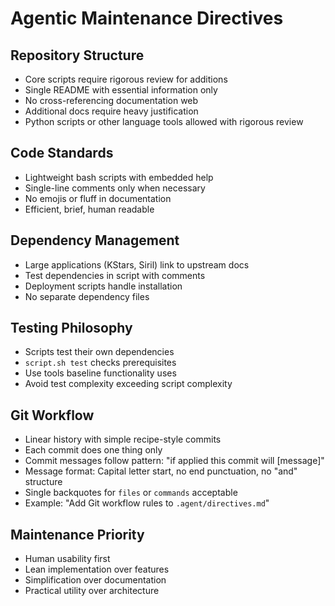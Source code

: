 # Agentic Maintenance Directives

## Repository Structure
- Core scripts require rigorous review for additions
- Single README with essential information only
- No cross-referencing documentation web
- Additional docs require heavy justification
- Python scripts or other language tools allowed with rigorous review

## Code Standards
- Lightweight bash scripts with embedded help
- Single-line comments only when necessary
- No emojis or fluff in documentation
- Efficient, brief, human readable

## Dependency Management  
- Large applications (KStars, Siril) link to upstream docs
- Test dependencies in script with comments
- Deployment scripts handle installation
- No separate dependency files

## Testing Philosophy
- Scripts test their own dependencies
- `script.sh test` checks prerequisites  
- Use tools baseline functionality uses
- Avoid test complexity exceeding script complexity

## Git Workflow
- Linear history with simple recipe-style commits
- Each commit does one thing only
- Commit messages follow pattern: "if applied this commit will [message]"
- Message format: Capital letter start, no end punctuation, no "and" structure
- Single backquotes for `files` or `commands` acceptable
- Example: "Add Git workflow rules to `.agent/directives.md`"

## Maintenance Priority
- Human usability first
- Lean implementation over features
- Simplification over documentation
- Practical utility over architecture
